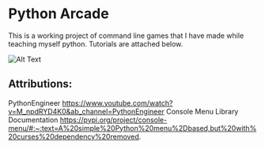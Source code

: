 
# Python Arcade
This is a working project of command line games that I have made while teaching myself python. Tutorials are attached below. 

![Alt Text](https://media.giphy.com/media/W6jYEzLJ6hWVQhIBRd/giphy.gif)

## Attributions:
PythonEngineer https://www.youtube.com/watch?v=M_npdRYD4K0&ab_channel=PythonEngineer
Console Menu Library Documentation https://pypi.org/project/console-menu/#:~:text=A%20simple%20Python%20menu%2Dbased,but%20with%20curses%20dependency%20removed.
